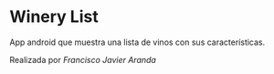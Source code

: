 # Winery List

App android que muestra una lista de vinos con sus características. 

Realizada por *Francisco Javier Aranda*